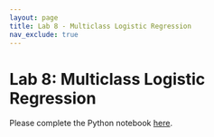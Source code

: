 ```yaml
---
layout: page
title: Lab 8 - Multiclass Logistic Regression
nav_exclude: true
---
```


# Lab 8: Multiclass Logistic Regression
Please complete the Python notebook [here](lab8.ipynb).

